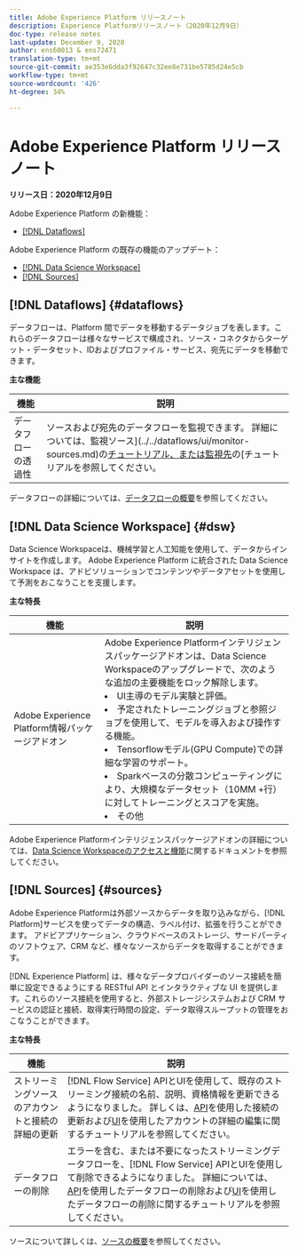 ```yaml
---
title: Adobe Experience Platform リリースノート
description: Experience Platformリリースノート（2020年12月9日）
doc-type: release notes
last-update: December 9, 2020
author: ens60013 & ens72471
translation-type: tm+mt
source-git-commit: ae353e6dda3f92647c32ee8e731be5785d24e5cb
workflow-type: tm+mt
source-wordcount: '426'
ht-degree: 34%

---
```



# Adobe Experience Platform リリースノート

**リリース日：2020年12月9日**

Adobe Experience Platform の新機能：

- [[!DNL Dataflows]](#dataflows)

Adobe Experience Platform の既存の機能のアップデート：

- [[!DNL Data Science Workspace]](#dsw)
- [[!DNL Sources]](#sources)

## [!DNL Dataflows] {#dataflows}

データフローは、Platform 間でデータを移動するデータジョブを表します。これらのデータフローは様々なサービスで構成され、ソース・コネクタからターゲット・データセット、IDおよびプロファイル・サービス、宛先にデータを移動できます。

**主な機能**

| 機能 | 説明 |
| ------- | ----------- |
| データフローの透過性 | ソースおよび宛先のデータフローを監視できます。 詳細については、監視ソース](../../dataflows/ui/monitor-sources.md)の[チュートリアル、または監視先](../../dataflows/ui/monitor-destinations.md)の[チュートリアルを参照してください。 |

データフローの詳細については、[データフローの概要](../../dataflows/home.md)を参照してください。

## [!DNL Data Science Workspace] {#dsw}

Data Science Workspaceは、機械学習と人工知能を使用して、データからインサイトを作成します。 Adobe Experience Platform に統合された Data Science Workspace は、アドビソリューションでコンテンツやデータアセットを使用して予測をおこなうことを支援します。

**主な特長**

| 機能 | 説明 |
| --- | ---|
| Adobe Experience Platform情報パッケージアドオン | Adobe Experience Platformインテリジェンスパッケージアドオンは、Data Science Workspaceのアップグレードで、次のような追加の主要機能をロック解除します。 <li> UI主導のモデル実験と評価。</li><li> 予定されたトレーニングジョブと参照ジョブを使用して、モデルを導入および操作する機能。</li><li> Tensorflowモデル(GPU Compute)での詳細な学習のサポート。</li><li> Sparkベースの分散コンピューティングにより、大規模なデータセット（10MM +行）に対してトレーニングとスコアを実施。</li><li>その他</li> |

Adobe Experience Platformインテリジェンスパッケージアドオンの詳細については、[Data Science Workspaceのアクセスと機能](../../data-science-workspace/access-features-dsw.md)に関するドキュメントを参照してください。

## [!DNL Sources] {#sources}

Adobe Experience Platformは外部ソースからデータを取り込みながら、[!DNL Platform]サービスを使ってデータの構造、ラベル付け、拡張を行うことができます。 アドビアプリケーション、クラウドベースのストレージ、サードパーティのソフトウェア、CRM など、様々なソースからデータを取得することができます。

[!DNL Experience Platform] は、様々なデータプロバイダーのソース接続を簡単に設定できるようにする RESTful API とインタラクティブな UI を提供します。これらのソース接続を使用すると、外部ストレージシステムおよび CRM サービスの認証と接続、取得実行時間の設定、データ取得スループットの管理をおこなうことができます。

**主な特長**

| 機能 | 説明 |
| ------- | ----------- |
| ストリーミングソースのアカウントと接続の詳細の更新 | [!DNL Flow Service] APIとUIを使用して、既存のストリーミング接続の名前、説明、資格情報を更新できるようになりました。 詳しくは、[API](../../sources/tutorials/api/update.md)を使用した接続の更新および[UI](../../sources/tutorials/ui/monitor.md)を使用したアカウントの詳細の編集に関するチュートリアルを参照してください。 |
| データフローの削除 | エラーを含む、または不要になったストリーミングデータフローを、[!DNL Flow Service] APIとUIを使用して削除できるようになりました。 詳細については、[API](../../sources/tutorials/api/delete-dataflows.md)を使用したデータフローの削除および[UI](../../sources/tutorials/ui/delete.md)を使用したデータフローの削除に関するチュートリアルを参照してください。 |

ソースについて詳しくは、[ソースの概要](../../sources/home.md)を参照してください。


